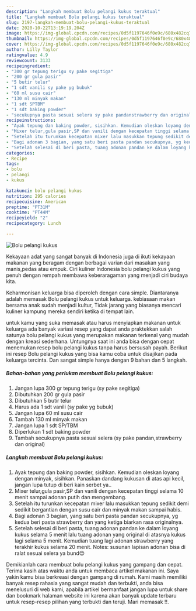 ```yaml
---
description: "Langkah membuat Bolu pelangi kukus teraktual"
title: "Langkah membuat Bolu pelangi kukus teraktual"
slug: 2197-langkah-membuat-bolu-pelangi-kukus-teraktual
date: 2020-10-22T13:19:19.204Z
image: https://img-global.cpcdn.com/recipes/0d5f1197646f0e9c/680x482cq70/bolu-pelangi-kukus-foto-resep-utama.jpg
thumbnail: https://img-global.cpcdn.com/recipes/0d5f1197646f0e9c/680x482cq70/bolu-pelangi-kukus-foto-resep-utama.jpg
cover: https://img-global.cpcdn.com/recipes/0d5f1197646f0e9c/680x482cq70/bolu-pelangi-kukus-foto-resep-utama.jpg
author: Lilly Taylor
ratingvalue: 4.9
reviewcount: 3133
recipeingredient:
- "300 gr tepung terigu sy pake segitiga"
- "200 gr gula pasir"
- "5 butir telur"
- "1 sdt vanili sy pake yg bubuk"
- "60 ml susu cair"
- "130 ml minyak makan"
- "1 sdt SPTBM"
- "1 sdt baking powder"
- "secukupnya pasta sesuai selera sy pake pandanstrawberry dan original"
recipeinstructions:
- "Ayak tepung dan baking powder, sisihkan. Kemudian oleskan loyang dengan minyak, sisihkan. Panaskan dandang kukusan di atas api kecil, jangan lupa tutup di beri kain serbet ya.."
- "Mixer telur,gula pasir,SP dan vanili dengan kecepatan tinggi selama 10 menit sampai adonan putih dan mengembang."
- "Setelah itu turunkan kecepatan mixer lalu masukkan tepung sedikit demi sedikit bergantian dengan susu cair dan minyak makan sampai habis."
- "Bagi adonan 3 bagian, yang satu beri pasta pandan secukupnya, yg kedua beri pasta strawberry dan yang ketiga biarkan rasa originalnya."
- "Setelah selesai di beri pasta, tuang adonan pandan ke dalam loyang kukus selama 5 menit lalu tuang adonan yang original di atasnya kukus lagi selama 5 menit. Kemudian tuang lagi adonan strawberry yang terakhir kukus selama 20 menit. Notes: susunan lapisan adonan bisa di ralat sesuai selera ya bund😊"
categories:
- Recipe
tags:
- bolu
- pelangi
- kukus

katakunci: bolu pelangi kukus 
nutrition: 295 calories
recipecuisine: American
preptime: "PT31M"
cooktime: "PT44M"
recipeyield: "2"
recipecategory: Lunch

---
```



![Bolu pelangi kukus](https://img-global.cpcdn.com/recipes/0d5f1197646f0e9c/680x482cq70/bolu-pelangi-kukus-foto-resep-utama.jpg)

Kekayaan adat yang sangat banyak di Indonesia juga di ikuti kekayaan makanan yang beragam dengan berbagai varian dari masakan yang manis,pedas atau empuk. Ciri kuliner Indonesia bolu pelangi kukus yang penuh dengan rempah membawa keberaragaman yang menjadi ciri budaya kita.




Keharmonisan keluarga bisa diperoleh dengan cara simple. Diantaranya adalah memasak Bolu pelangi kukus untuk keluarga. kebiasaan makan bersama anak sudah menjadi kultur, Tidak jarang yang biasanya mencari kuliner kampung mereka sendiri ketika di tempat lain.

untuk kamu yang suka memasak atau harus menyiapkan makanan untuk keluarga ada banyak variasi resep yang dapat anda praktekkan salah satunya bolu pelangi kukus yang merupakan makanan terkenal yang mudah dengan kreasi sederhana. Untungnya saat ini anda bisa dengan cepat menemukan resep bolu pelangi kukus tanpa harus bersusah payah.
Berikut ini resep Bolu pelangi kukus yang bisa kamu coba untuk disajikan pada keluarga tercinta. Dan sangat simple hanya dengan 9 bahan dan 5 langkah.


<!--inarticleads1-->

##### Bahan-bahan yang perlukan membuat Bolu pelangi kukus:

1. Jangan lupa 300 gr tepung terigu (sy pake segitiga)
1. Dibutuhkan 200 gr gula pasir
1. Dibutuhkan 5 butir telur
1. Harus ada 1 sdt vanili (sy pake yg bubuk)
1. Jangan lupa 60 ml susu cair
1. Tambah 130 ml minyak makan
1. Jangan lupa 1 sdt SP/TBM
1. Diperlukan 1 sdt baking powder
1. Tambah secukupnya pasta sesuai selera (sy pake pandan,strawberry dan original)




<!--inarticleads2-->

##### Langkah membuat  Bolu pelangi kukus:

1. Ayak tepung dan baking powder, sisihkan. Kemudian oleskan loyang dengan minyak, sisihkan. Panaskan dandang kukusan di atas api kecil, jangan lupa tutup di beri kain serbet ya..
1. Mixer telur,gula pasir,SP dan vanili dengan kecepatan tinggi selama 10 menit sampai adonan putih dan mengembang.
1. Setelah itu turunkan kecepatan mixer lalu masukkan tepung sedikit demi sedikit bergantian dengan susu cair dan minyak makan sampai habis.
1. Bagi adonan 3 bagian, yang satu beri pasta pandan secukupnya, yg kedua beri pasta strawberry dan yang ketiga biarkan rasa originalnya.
1. Setelah selesai di beri pasta, tuang adonan pandan ke dalam loyang kukus selama 5 menit lalu tuang adonan yang original di atasnya kukus lagi selama 5 menit. Kemudian tuang lagi adonan strawberry yang terakhir kukus selama 20 menit. Notes: susunan lapisan adonan bisa di ralat sesuai selera ya bund😊




Demikianlah cara membuat bolu pelangi kukus yang gampang dan cepat. Terima kasih atas waktu anda untuk membaca artikel makanan ini. Saya yakin kamu bisa berkreasi dengan gampang di rumah. Kami masih memiliki banyak resep rahasia yang sangat mudah dan terbukti, anda bisa menelusuri di web kami, apabila artikel bermanfaat jangan lupa untuk share dan bookmark halaman website ini karena akan banyak update terbaru untuk resep-resep pilihan yang terbukti dan teruji. Mari memasak !!. 
